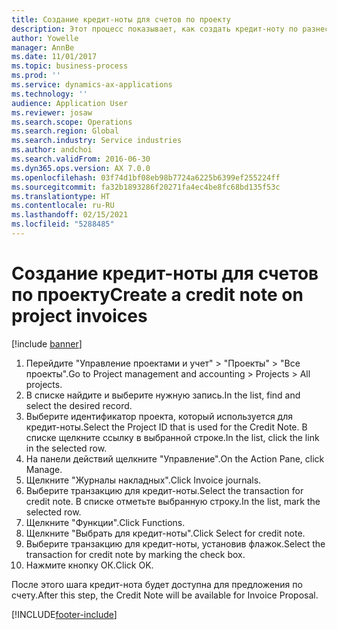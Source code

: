 ```yaml
---
title: Создание кредит-ноты для счетов по проекту
description: Этот процесс показывает, как создать кредит-ноту по разнесенным счетам по проекту.
author: Yowelle
manager: AnnBe
ms.date: 11/01/2017
ms.topic: business-process
ms.prod: ''
ms.service: dynamics-ax-applications
ms.technology: ''
audience: Application User
ms.reviewer: josaw
ms.search.scope: Operations
ms.search.region: Global
ms.search.industry: Service industries
ms.author: andchoi
ms.search.validFrom: 2016-06-30
ms.dyn365.ops.version: AX 7.0.0
ms.openlocfilehash: 03f74d1bf08eb98b7724a6225b6399ef255224ff
ms.sourcegitcommit: fa32b1893286f20271fa4ec4be8fc68bd135f53c
ms.translationtype: HT
ms.contentlocale: ru-RU
ms.lasthandoff: 02/15/2021
ms.locfileid: "5288485"
---
```

# <a name="create-a-credit-note-on-project-invoices"></a><span data-ttu-id="66ed8-103">Создание кредит-ноты для счетов по проекту</span><span class="sxs-lookup"><span data-stu-id="66ed8-103">Create a credit note on project invoices</span></span>

[!include [banner](../../includes/banner.md)]

1. <span data-ttu-id="66ed8-104">Перейдите "Управление проектами и учет" > "Проекты" > "Все проекты".</span><span class="sxs-lookup"><span data-stu-id="66ed8-104">Go to Project management and accounting > Projects > All projects.</span></span> 
2. <span data-ttu-id="66ed8-105">В списке найдите и выберите нужную запись.</span><span class="sxs-lookup"><span data-stu-id="66ed8-105">In the list, find and select the desired record.</span></span> 
3. <span data-ttu-id="66ed8-106">Выберите идентификатор проекта, который используется для кредит-ноты.</span><span class="sxs-lookup"><span data-stu-id="66ed8-106">Select the Project ID that is used for the Credit Note.</span></span> <span data-ttu-id="66ed8-107">В списке щелкните ссылку в выбранной строке.</span><span class="sxs-lookup"><span data-stu-id="66ed8-107">In the list, click the link in the selected row.</span></span> 
4. <span data-ttu-id="66ed8-108">На панели действий щелкните "Управление".</span><span class="sxs-lookup"><span data-stu-id="66ed8-108">On the Action Pane, click Manage.</span></span> 
5. <span data-ttu-id="66ed8-109">Щелкните "Журналы накладных".</span><span class="sxs-lookup"><span data-stu-id="66ed8-109">Click Invoice journals.</span></span> 
6. <span data-ttu-id="66ed8-110">Выберите транзакцию для кредит-ноты.</span><span class="sxs-lookup"><span data-stu-id="66ed8-110">Select the transaction for credit note.</span></span> <span data-ttu-id="66ed8-111">В списке отметьте выбранную строку.</span><span class="sxs-lookup"><span data-stu-id="66ed8-111">In the list, mark the selected row.</span></span> 
7. <span data-ttu-id="66ed8-112">Щелкните "Функции".</span><span class="sxs-lookup"><span data-stu-id="66ed8-112">Click Functions.</span></span> 
8. <span data-ttu-id="66ed8-113">Щелкните "Выбрать для кредит-ноты".</span><span class="sxs-lookup"><span data-stu-id="66ed8-113">Click Select for credit note.</span></span> 
9. <span data-ttu-id="66ed8-114">Выберите транзакцию для кредит-ноты, установив флажок.</span><span class="sxs-lookup"><span data-stu-id="66ed8-114">Select the transaction for credit note by marking the check box.</span></span>
10. <span data-ttu-id="66ed8-115">Нажмите кнопку ОК.</span><span class="sxs-lookup"><span data-stu-id="66ed8-115">Click OK.</span></span> 

<span data-ttu-id="66ed8-116">После этого шага кредит-нота будет доступна для предложения по счету.</span><span class="sxs-lookup"><span data-stu-id="66ed8-116">After this step, the Credit Note will be available for Invoice Proposal.</span></span>


[!INCLUDE[footer-include](../../includes/footer-banner.md)]